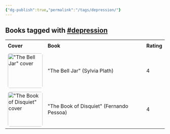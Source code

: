 ```yaml
---
{"dg-publish":true,"permalink":"/tags/depression/"}
---
```



<h2><span>Books tagged with <a href="#depression" class="tag" target="_blank" rel="noopener nofollow">#depression</a></span></h2><table style="border-collapse: collapse; width: 100%; font-family: inherit;"><tbody><tr><th style="text-align: left; padding: 8px; border-bottom: 2px solid var(--text-accent); background-color: var(--background-secondary);">Cover</th><th style="text-align: left; padding: 8px; border-bottom: 2px solid var(--text-accent); background-color: var(--background-secondary);">Book</th><th style="text-align: left; padding: 8px; border-bottom: 2px solid var(--text-accent); background-color: var(--background-secondary);">Rating</th></tr><tr style="background-color: var(--background-primary); transition: background-color 0.2s;"><td style="padding: 6px 8px;"><a href="obsidian://open?vault=Obsidian%20Vault&amp;file=books%2FSylvia%20Plath%20-%20The%20Bell%20Jar.md"><img src="http://books.google.com/books/content?id=YEeIPwAACAAJ&amp;printsec=frontcover&amp;img=1&amp;zoom=1&amp;source=gbs_api" alt="&quot;The Bell Jar&quot; cover" width="110" style="border-radius: 6px;"></a></td><td style="padding: 6px 8px;"><a href="obsidian://open?vault=Obsidian%20Vault&amp;file=books%2FSylvia%20Plath%20-%20The%20Bell%20Jar.md" style="text-decoration: none; color: var(--text-normal);">"The Bell Jar" (Sylvia Plath)</a></td><td style="padding: 6px 8px;">4</td></tr><tr style="background-color: var(--background-modifier-hover); transition: background-color 0.2s;"><td style="padding: 6px 8px;"><a href="obsidian://open?vault=Obsidian%20Vault&amp;file=books%2FFernando%20Pessoa%20-%20The%20Book%20of%20Disquiet.md"><img src="http://books.google.com/books/content?id=9OkayXdgNcgC&amp;printsec=frontcover&amp;img=1&amp;zoom=1&amp;edge=curl&amp;source=gbs_api" alt="&quot;The Book of Disquiet&quot; cover" width="110" style="border-radius: 6px;"></a></td><td style="padding: 6px 8px;"><a href="obsidian://open?vault=Obsidian%20Vault&amp;file=books%2FFernando%20Pessoa%20-%20The%20Book%20of%20Disquiet.md" style="text-decoration: none; color: var(--text-normal);">"The Book of Disquiet" (Fernando Pessoa)</a></td><td style="padding: 6px 8px;">4</td></tr></tbody></table>

